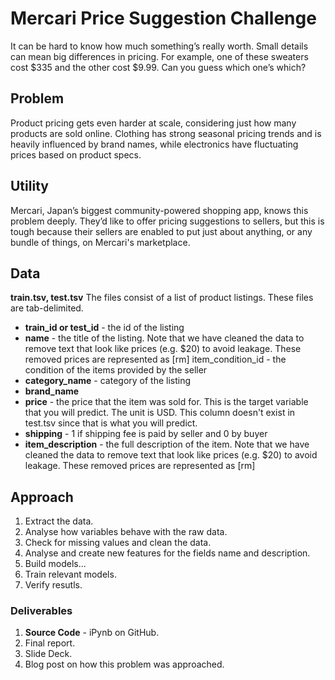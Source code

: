 
# Mercari Price Suggestion Challenge

It can be hard to know how much something’s really worth. Small details can mean big differences in pricing. For example, one of these sweaters cost $335 and the other cost $9.99. Can you guess which one’s which?

## Problem

Product pricing gets even harder at scale, considering just how many products are sold online. Clothing has strong seasonal pricing trends and is heavily influenced by brand names, while electronics have fluctuating prices based on product specs.

## Utility

Mercari, Japan’s biggest community-powered shopping app, knows this problem deeply. They’d like to offer pricing suggestions to sellers, but this is tough because their sellers are enabled to put just about anything, or any bundle of things, on Mercari's marketplace.

## Data

**train.tsv, test.tsv**
The files consist of a list of product listings. These files are tab-delimited.

* **train_id or test_id** - the id of the listing
* **name** - the title of the listing. Note that we have cleaned the data to remove text that look like prices (e.g. $20) to avoid leakage. These removed prices are represented as [rm]
item_condition_id - the condition of the items provided by the seller
* **category_name** - category of the listing
* **brand_name**
* **price** - the price that the item was sold for. This is the target variable that you will predict. The unit is USD. This column doesn't exist in test.tsv since that is what you will predict.
* **shipping** - 1 if shipping fee is paid by seller and 0 by buyer
* **item_description** - the full description of the item. Note that we have cleaned the data to remove text that look like prices (e.g. $20) to avoid leakage. These removed prices are represented as [rm]

## Approach

1. Extract the data.
1. Analyse how variables behave with the raw data.
1. Check for missing values and clean the data.
1. Analyse and create new features for the fields name and description.
1. Build models...
1. Train relevant models.
1. Verify resutls.

### Deliverables

1. **Source Code** - iPynb on GitHub.
1. Final report.
1. Slide Deck.
1. Blog post on how this problem was approached.
